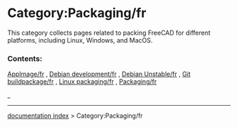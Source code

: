 # Category:Packaging/fr
This category collects pages related to packing FreeCAD for different platforms, including Linux, Windows, and MacOS.

### Contents:

[AppImage/fr](AppImage/fr.md) , [Debian development/fr](Debian_development/fr.md) , [Debian Unstable/fr](Debian_Unstable/fr.md) , [Git buildpackage/fr](Git_buildpackage/fr.md) , [Linux packaging/fr](Linux_packaging/fr.md) , [Packaging/fr](Packaging/fr.md)

_

---
[documentation index](../README.md) > Category:Packaging/fr
